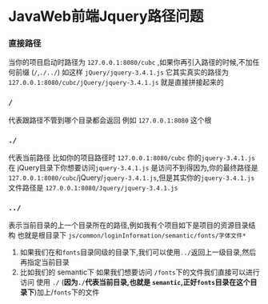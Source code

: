 # JavaWeb前端Jquery路径问题

### 直接路径

当你的项目启动时路径为  `127.0.0.1:8080/cubc` ,如果你再引入路径的时候,不加任何前缀 (`/`,`./../`) 如这样 `jQuery/jquery-3.4.1.js`  它其实真实的路径为  `127.0.0.1:8080/cubc/jQuery/jquery-3.4.1.js`  就是直接拼接起来的

### `/`

代表跟路径不管到哪个目录都会返回  例如 `127.0.0.1:8080` 这个根

### `./`

代表当前路径 比如你的项目路径时 `127.0.0.1:8080/cubc` 你的`jquery-3.4.1.js`在 jQuery目录下你想要访问`jquery-3.4.1.js` 是访问不到得因为,你的最终路径是  `127.0.0.1:8080/cubc`/jQuery/`jquery-3.4.1.js`,但是其实你的`jquery-3.4.1.js`文件路径是 `127.0.0.1:8080/Jquery/jquery-3.4.1.js`

### `../`

表示当前目录的上一个目录所在的路径,例如我有个项目如下是项目的资源目录结构  也就是根目录下 `js/common/loginInformation/semantic/fonts/字体文件*`   

 

1. 如果我们在和`fonts`目录同级的目录下,我们可以使用`../`返回上一级目录,然后再指定当前目录
2. 比如我们的 semantic下 如果我们想要访问 `/fonts`下的文件我们直接可以进行访问  使用 `./` (**因为`./`代表当前目录,也就是 `semantic`,正好`fonts`目录在这个目录下**)加上/`fonts`下的文件